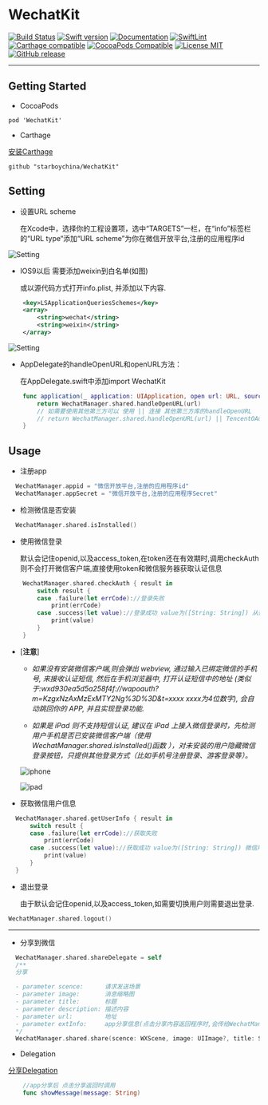 # WechatKit

[![Build Status](https://travis-ci.org/starboychina/WechatKit.svg)](https://travis-ci.org/starboychina/WechatKit)
[![Swift version](https://img.shields.io/badge/swift-3.0-orange.svg)](https://developer.apple.com/swift/)
[![Documentation](https://starboychina.github.io/WechatKit/badge.svg)](https://starboychina.github.io/WechatKit/)
[![SwiftLint](https://img.shields.io/badge/SwiftLint-passing-brightgreen.svg)](https://github.com/realm/SwiftLint)
[![Carthage compatible](https://img.shields.io/badge/Carthage-compatible-4BC51D.svg?style=flat)](https://github.com/Carthage/Carthage)
[![CocoaPods Compatible](https://img.shields.io/badge/CocoaPods-Compatible-4BC51D.svg?style=flat)](https://cocoapods.org/pods/WechatKit)
[![License MIT](https://img.shields.io/badge/License-MIT-blue.svg?style=flat)](https://tldrlegal.com/license/mit-license)
[![GitHub release](https://img.shields.io/github/release/starboychina/WechatKit.svg)](https://github.com/starboychina/WechatKit/releases)

---
## Getting Started
- CocoaPods

```ogdl
pod 'WechatKit'
```

- Carthage

[安装Carthage](https://github.com/starboychina/WechatKit/blob/master/Carthage.md)

```ogdl
github "starboychina/WechatKit"
```

## Setting

- 设置URL scheme

    在Xcode中，选择你的工程设置项，选中“TARGETS”一栏，在“info”标签栏的“URL type“添加“URL scheme”为你在微信开放平台,注册的应用程序id

![Setting](https://raw.githubusercontent.com/starboychina/WechatKit/master/demo/setting.png)

- IOS9以后 需要添加weixin到白名单(如图)

    或以源代码方式打开info.plist, 并添加以下内容.

```xml
	<key>LSApplicationQueriesSchemes</key>
	<array>
		<string>wechat</string>
		<string>weixin</string>
	</array>
```
![Setting](https://raw.githubusercontent.com/starboychina/WechatKit/master/demo/info.plist.png)

- AppDelegate的handleOpenURL和openURL方法：

    在AppDelegate.swift中添加import WechatKit

```swift
    func application(_ application: UIApplication, open url: URL, sourceApplication: String?, annotation: Any) -> Bool {
        return WechatManager.shared.handleOpenURL(url)
        // 如需要使用其他第三方可以 使用 || 连接 其他第三方库的handleOpenURL
        // return WechatManager.shared.handleOpenURL(url) || TencentOAuth.HandleOpenURL(url) || WeiboSDK.handleOpenURL(url, delegate: SinaWeiboManager.shared) ......
    }
```

## Usage
- 注册app

```swift
  WechatManager.appid = "微信开放平台,注册的应用程序id"
  WechatManager.appSecret = "微信开放平台,注册的应用程序Secret"
```
- 检测微信是否安装

```swift
  WechatManager.shared.isInstalled()
```
- 使用微信登录

    默认会记住openid,以及access_token,在token还在有效期时,调用checkAuth则不会打开微信客户端,直接使用token和微信服务器获取认证信息

```swift
    WechatManager.shared.checkAuth { result in
        switch result {
        case .failure(let errCode)://登录失败
            print(errCode)
        case .success(let value)://登录成功 value为([String: String]) 从微信返回的openid access_token 以及 refresh_token
            print(value)
        }
    }
```
- [**注意**]

    - *如果没有安装微信客户端,则会弹出 webview, 通过输入已绑定微信的手机号, 来接收认证短信, 然后在手机浏览器中,
    打开认证短信中的地址 (类似于:wxd930ea5d5a258f4f://wapoauth?m=KzgxNzAxMzExMTY2Ng%3D%3D&t=xxxx xxxx为4位数字), 会自动跳回你的 APP, 并且实现登录功能.*

    - *如果是 iPad 则不支持短信认证, 建议在 iPad 上接入微信登录时，先检测用户手机是否已安装微信客户端（使用WechatManager.shared.isInstalled()函数 ），对未安装的用户隐藏微信登录按钮，只提供其他登录方式（比如手机号注册登录、游客登录等）。*

  ![iphone](https://raw.githubusercontent.com/starboychina/WechatKit/master/demo/iphone.png)

  ![ipad](https://raw.githubusercontent.com/starboychina/WechatKit/master/demo/ipad.png)

- 获取微信用户信息

```swift
  WechatManager.shared.getUserInfo { result in
      switch result {
      case .failure(let errCode)://获取失败
          print(errCode)
      case .success(let value)://获取成功 value为([String: String]) 微信用户基本信息
          print(value)
      }
  }
```
- 退出登录

    由于默认会记住openid,以及access_token,如需要切换用户则需要退出登录.

```swift
WechatManager.shared.logout()
```

---

- 分享到微信

```swift
  WechatManager.shared.shareDelegate = self
  /**
  分享

  - parameter scence:      请求发送场景
  - parameter image:       消息缩略图
  - parameter title:       标题
  - parameter description: 描述内容
  - parameter url:         地址
  - parameter extInfo:     app分享信息(点击分享内容返回程序时,会传给WechatManagerShareDelegate.showMessage(message: String)
  */
  WechatManager.shared.share(scence: WXScene, image: UIImage?, title: String, description: String, url: String? = default, extInfo: String? = default)
```

- Delegation

[分享Delegation](https://github.com/starboychina/WechatKit/blob/master/WechatKit/WechatManagerShareDelegate.swift)

```swift
    //app分享后 点击分享返回时调用
    func showMessage(message: String)
```
